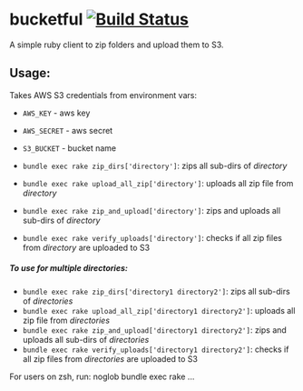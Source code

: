 # bucketful [![Build Status](https://travis-ci.org/cskksc/bucketful.svg)](https://travis-ci.org/cskksc/bucketful)

A simple ruby client to zip folders and upload them to S3.

## Usage:

Takes AWS S3 credentials from environment vars:
* `AWS_KEY` - aws key
* `AWS_SECRET` - aws secret
* `S3_BUCKET` - bucket name

* `bundle exec rake zip_dirs['directory']`: zips all sub-dirs of *directory*
* `bundle exec rake upload_all_zip['directory']`: uploads all zip file from *directory*
* `bundle exec rake zip_and_upload['directory']`: zips and uploads all sub-dirs of *directory*
* `bundle exec rake verify_uploads['directory']`: checks if all zip files from *directory* are uploaded to S3

##### To use for multiple directories:

* `bundle exec rake zip_dirs['directory1 directory2']`: zips all sub-dirs of *directories*
* `bundle exec rake upload_all_zip['directory1 directory2']`: uploads all zip file from *directories*
* `bundle exec rake zip_and_upload['directory1 directory2']`: zips and uploads all sub-dirs of *directories*
* `bundle exec rake verify_uploads['directory1 directory2']`: checks if all zip files from *directories* are uploaded to S3

For users on zsh, run:
noglob bundle exec rake ...
